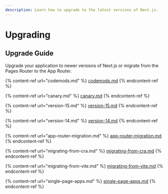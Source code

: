 ```yaml
---
description: Learn how to upgrade to the latest versions of Next.js.
---
```


# Upgrading

## Upgrade Guide

Upgrade your application to newer versions of Next.js or migrate from the Pages Router to the App Router.

{% content-ref url="codemods.md" %}
[codemods.md](codemods.md)
{% endcontent-ref %}

{% content-ref url="canary.md" %}
[canary.md](canary.md)
{% endcontent-ref %}

{% content-ref url="version-15.md" %}
[version-15.md](version-15.md)
{% endcontent-ref %}

{% content-ref url="version-14.md" %}
[version-14.md](version-14.md)
{% endcontent-ref %}

{% content-ref url="app-router-migration.md" %}
[app-router-migration.md](app-router-migration.md)
{% endcontent-ref %}

{% content-ref url="migrating-from-cra.md" %}
[migrating-from-cra.md](migrating-from-cra.md)
{% endcontent-ref %}

{% content-ref url="migrating-from-vite.md" %}
[migrating-from-vite.md](migrating-from-vite.md)
{% endcontent-ref %}

{% content-ref url="single-page-apps.md" %}
[single-page-apps.md](single-page-apps.md)
{% endcontent-ref %}

